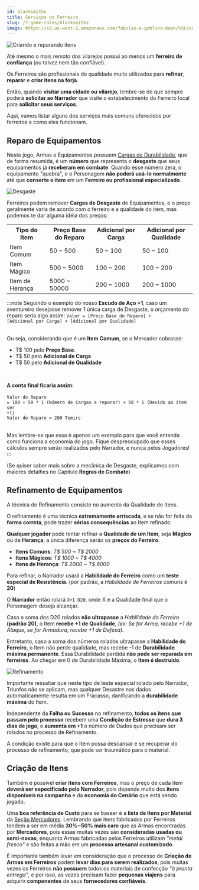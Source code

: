```yaml
---
id: blacksmiths
title: Serviços do Ferreiro
slug: /7-game-rules/blacksmiths
image: https://s3.us-west-2.amazonaws.com/fabulas-e-goblins-book/%5Cvscode%5C0e89efdb-69a9-4b93-8699-98111c3c1150.jpg
---
```


![Criando e reparando itens](https://s3.us-west-2.amazonaws.com/fabulas-e-goblins-book/%5Cvscode%5C0e89efdb-69a9-4b93-8699-98111c3c1150.jpg)

Até mesmo o mais remoto dos vilarejos possui ao menos um **ferreiro de confiança** (ou talvez nem tão confiável).

Os Ferreiros são profissionais de qualidade muito utilizados para **refinar**, **reparar** e **criar itens na forja**.

Então, quando **visitar uma cidade ou vilarejo**, lembre-se de que sempre poderá **solicitar ao Narrador** que visite o estabelecimento do Ferreiro local para **solicitar seus serviços**.

Aqui, vamos listar alguns dos serviços mais comuns oferecidos por ferreiros e como eles funcionam.

## Reparo de Equipamentos

Neste jogo, Armas e Equipamentos possuem [Cargas de Durabilidade](/docs/9-combat-rules/durability), que de forma resumida, é um **número** que representa o **desgaste** que seus equipamentos já **receberam em combate**. Quando esse número zera, o equipamento "quebra", e o Personagem **não poderá usá-lo normalmente** até que **conserte o item** em um **Ferreiro ou profissional especializado**.

![Desgaste](https://s3.us-west-2.amazonaws.com/fabulas-e-goblins-book/%5Cvscode%5C2be3b19b-cca2-4e08-9012-b31d7164eaaa.jpg)

Ferreiros podem remover **Cargas de Desgaste** de Equipamentos, e o preço geralmente varia de acordo com o ferreiro e a qualidade do item, mas podemos te dar alguma idéia dos preços:

<table>
  <tr>
    <th>Tipo do Item</th>
    <th>Preço Base do Reparo</th>
    <th>Adicional por Carga</th>
    <th>Adicional por Qualidade</th>
  </tr>
  <tr>
    <td>Item Comum</td>
    <td>50 ~ 500</td>
    <td>50 ~ 100</td>
    <td>50 ~ 100</td>
  </tr>
  <tr>
    <td>Item Mágico</td>
    <td>500 ~ 5000</td>
    <td>100 ~ 200</td>
    <td>100 ~ 200</td>
  </tr>
  <tr>
    <td>Item de Herança</td>
    <td>5000 ~ 50000</td>
    <td>200 ~ 1000</td>
    <td>200 ~ 1000</td>
  </tr>
</table>

:::note
Seguindo o exemplo do nosso <b>Escudo de Aço +1</b>, caso um aventureiro desejasse remover 1 única carga de Desgaste, o orçamento do reparo seria algo assim:
<code>Valor = [Preço Base do Reparo] + [Adicional por Carga] + [Adicional por Qualidade]</code>
<br/><br/>

Ou seja, considerando que é um <b>Item Comum</b>, se o Mercador cobrasse:

<ul>
  <li>T$ 100 pelo <b>Preço Base</b>.</li>
  <li>T$ 50 pelo <b>Adicional de Carga</b></li>
  <li>T$ 50 pelo <b>Adicional de Qualidade</b></li>
</ul>
<br/>

<b>A conta final ficaria assim:</b>
<br/><br/>
<code>Valor do Reparo = 100 + 50 * 1 (Número de Cargas a reparar) + 50 * 1 (Devido ao item ser +1)</code>
<br/>
<code>Valor do Reparo = 200 Temirs</code>
<br/><br/>

Mas lembre-se que essa é apenas um exemplo para que você entenda como funciona a economia do jogo. Fique despreocupado que esses cálculos sempre serão realizados pelo Narrador, e nunca pelos Jogadores!
:::

(Se quiser saber mais sobre a mecânica de Desgaste, explicamos com maiores detalhes no Capítulo **Regras de Combate**)

## Refinamento de Equipamentos

A técnica de Refinamento consiste no aumento da Qualidade de Itens.

O refinamento é uma técnica **extremamente arriscada**, e se não for feita da **forma correta**, pode trazer **sérias consequências** ao Item refinado.

**Qualquer jogador** pode tentar refinar a **Qualidade de um Item**, seja **Mágico** ou de **Herança**, a única diferença serão os **preços do Ferreiro**.

- **Itens Comuns**: *T$ 500 ~ T$ 2000*
- **Itens Mágicos**: *T$ 1000 ~ T$ 4000*
- **Itens de Herança**: *T$ 2000 ~ T$ 8000*

Para refinar, o Narrador usará a **Habilidade do Ferreiro** como um **teste especial de Resistência**. (por padrão, a *Habilidade de Ferreiros* comuns é **20**)

O **Narrador** então rolará <code>X+1 D20</code>, onde X é a Qualidade final que o Personagem deseja alcançar.

Caso a soma dos D20 rolados **não ultrapasse** a *Habilidade do Ferreiro* **(padrão 20)**, o Item **recebe +1 de Qualidade**, *(ex: Se for Arma, recebe +1 de Ataque, se for Armadura, recebe +1 de Defesa).*

Entretanto, caso a soma dos números rolados ultrapasse a **Habilidade do Ferreiro**, o Item não perde qualidade, mas recebe -1 de **Durabilidade máxima permanente**. Essa Durabilidade perdida **não pode ser reparada em ferreiros**. Ao chegar em 0 de Durabilidade Máxima, o **Item é destruído**.

![Refinamento](https://s3.us-west-2.amazonaws.com/fabulas-e-goblins-book/%5Cvscode%5C470982cd-217c-4ab1-9c47-99239cbdcf03.jpg)

Importante ressaltar que neste tipo de teste especial rolado pelo Narrador, Triunfos não se aplicam, mas qualquer Desastre nos dados automaticamente resulta em um Fracasso, danificando a **durabilidade máxima** do Item.

Independente da **Falha ou Sucesso** no refinamento, **todos os itens que passam pelo processo** recebem uma **Condição de Estresse** que **dura 3 dias de jogo**, e **aumenta em +1** o número de Dados que precisam ser rolados no processo de Refinamento.

A condição existe para que o Item possa descansar e se recuperar do processo de refinamento, que pode ser traumático para o material.

## Criação de Itens

Também é possível **criar itens com Ferreiros**, mas o preço de cada item **deverá ser especificado pelo Narrador**, pois depende muito dos **itens disponíveis na campanha** e da **economia do Cenário** que está sendo jogado.

Uma **boa referência de Custo** para se basear é a **lista de Itens por Material** da [Seção Mercadores](/docs/7-game-rules/merchants). Lembrando que itens fabricados por Ferreiros tendem a ser em média **30%~50% mais caro** que as Armas encontradas por **Mercadores**, pois essas muitas vezes são **consideradas usadas ou semi-novas**, enquanto Armas fabricadas pelos Ferreiros utilizam *"metal fresco"* e são feitas a mão em um **processo artesanal customizado**.

É importante também levar em consideração que o processo de **Criação de Armas em Ferreiros** podem **levar dias para serem realizados**, pois muitas vezes os Ferreiros **não possuem** todos os materiais de confecção *"à pronta entrega"*, e por isso, as vezes precisam fazer **pequenas viajens** para adquirir **componentes** de seus **fornecedores confiáveis**.
